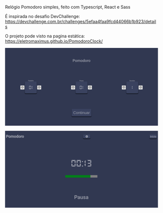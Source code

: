 Relógio Pomodoro simples, feito com Typescript, React e Sass

É inspirada no desafio DevChallenge: https://devchallenge.com.br/challenges/5efaa4faa9fcd44066b1b923/details

O projeto pode visto na pagina estática: https://eletromaximus.github.io/PomodoroClock/

![Pomodoro](https://github.com/Eletromaximus/PomodoroClock/blob/master/Pomodoro.png)


![descanco](https://github.com/Eletromaximus/PomodoroClock/blob/master/descanco.png)

